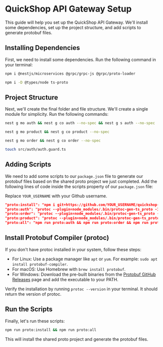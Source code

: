 # QuickShop API Gateway Setup

This guide will help you set up the QuickShop API Gateway. We'll install some dependencies, set up the project structure, and add scripts to generate protobuf files.

## Installing Dependencies

First, we need to install some dependencies. Run the following command in your terminal:

```bash
npm i @nestjs/microservices @grpc/grpc-js @grpc/proto-loader

npm i -D @types/node ts-proto
```

## Project Structure

Next, we'll create the final folder and file structure. We'll create a single module for simplicity. Run the following commands:

```bash
nest g mo auth && nest g co auth --no-spec && nest g s auth --no-spec

nest g mo product && nest g co product --no-spec

nest g mo order && nest g co order --no-spec

touch src/auth/auth.guard.ts
```

## Adding Scripts

We need to add some scripts to our `package.json` file to generate our protobuf files based on the shared proto project we just completed. Add the following lines of code inside the scripts property of our `package.json` file:

Replace `YOUR_USERNAME` with your Github username.

```json
"proto:install": "npm i git+https://github.com/YOUR_USERNAME/quickshop-shared-proto.git",
"proto:auth": "protoc --plugin=node_modules/.bin/protoc-gen-ts_proto -I=./node_modules/quickshop-shared-proto/proto --ts_proto_out=src/auth/ node_modules/quickshop-shared-proto/proto/auth.proto --ts_proto_opt=nestJs=true --ts_proto_opt=fileSuffix=.pb",
"proto:order": "protoc --plugin=node_modules/.bin/protoc-gen-ts_proto -I=./node_modules/quickshop-shared-proto/proto --ts_proto_out=src/order/ node_modules/quickshop-shared-proto/proto/order.proto --ts_proto_opt=nestJs=true --ts_proto_opt=fileSuffix=.pb",
"proto:product": "protoc --plugin=node_modules/.bin/protoc-gen-ts_proto -I=./node_modules/quickshop-shared-proto/proto --ts_proto_out=src/product/ node_modules/quickshop-shared-proto/proto/product.proto --ts_proto_opt=nestJs=true --ts_proto_opt=fileSuffix=.pb",
"proto:all": "npm run proto:auth && npm run proto:order && npm run proto:product"
```

## Install Protobuf Compiler (protoc)

If you don't have protoc installed in your system, follow these steps:

- For Linux: Use a package manager like `apt` or `yum`. For example: `sudo apt install protobuf-compiler`.
- For macOS: Use Homebrew with `brew install protobuf`.
- For Windows: Download the pre-built binaries from the [Protobuf GitHub Releases](https://github.com/protocolbuffers/protobuf/releases) page and add the executable to your PATH.

Verify the installation by running `protoc --version` in your terminal. It should return the version of protoc.

## Run the Scripts

Finally, let's run these scripts:

```bash
npm run proto:install && npm run proto:all
```

This will install the shared proto project and generate the protobuf files.
